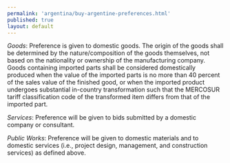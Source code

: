 ```yaml
--- 
permalink: 'argentina/buy-argentine-preferences.html' 
published: true 
layout: default
---
```

_Goods_: Preference is given to domestic goods. The origin of the goods shall be determined by the nature/composition of the goods themselves, not based on the nationality or ownership of the manufacturing company. Goods containing imported parts shall be considered domestically produced when the value of the imported parts is no more than 40 percent of the sales value of the finished good, or when the imported product undergoes substantial in-country transformation such that the MERCOSUR tariff classification code of the transformed item differs from that of the imported part.

_Services_: Preference will be given to bids submitted by a domestic company or consultant.

_Public Works_: Preference will be given to domestic materials and to domestic services (i.e., project design, management, and construction services) as defined above.
